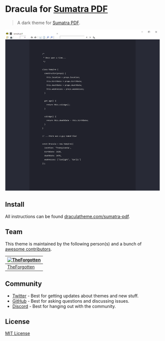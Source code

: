# Dracula for [Sumatra PDF](https://www.sumatrapdfreader.org/free-pdf-reader.html)

> A dark theme for [Sumatra PDF](https://www.sumatrapdfreader.org/free-pdf-reader.html).

![Screenshot](./screenshot.png)

## Install

All instructions can be found [draculatheme.com/sumatra-pdf](https://draculatheme.com/sumatra-pdf).

## Team

This theme is maintained by the following person(s) and a bunch of [awesome contributors](https://github.com/dracula/sumatra-pdf/graphs/contributors).

| [![TheForgotten](https://github.com/TheForgottened.png?size=100)](https://github.com/TheForgottened) |
| ---------------------------------------------------------------------------------------------------- |
| [TheForgotten](https://github.com/TheForgottened)                                                    |

## Community

- [Twitter](https://twitter.com/draculatheme) - Best for getting updates about themes and new stuff.
- [GitHub](https://github.com/dracula/dracula-theme/discussions) - Best for asking questions and discussing issues.
- [Discord](https://draculatheme.com/discord-invite) - Best for hanging out with the community.

## License

[MIT License](./LICENSE)
